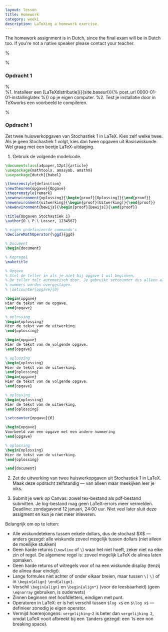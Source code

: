 ```yaml
---
layout: lesson
title: Homework
category: week1
description: LaTeXing a homework exercise.
---
```


The homework assignment is in Dutch, since the final exam will be in
Dutch too. If you're not a native speaker please contact your teacher.

%<div class="panel panel-primary">
%<h3 class="panel-heading panel-title"> Opdracht 1 </h3>
%<div class="panel-body">
%1.  Installeer een [LaTeXdistributie]({{site.baseurl}}{% post_url 0000-01-01-installinglatex %}) op je eigen computer.
%2.  Test je installatie door in TeXworks een voorbeeld te compileren.

%</div> </div>

<div class="panel panel-primary">
<h3 class="panel-heading panel-title"> Opdracht 1 </h3>
<div class="panel-body">
Zet twee huiswerkopgaven van Stochastiek 1 in LaTeX. Kies zelf welke twee.  Als je
geen Stochastiek 1 volgt, kies dan twee opgaven uit Basiswiskunde. Wel graag met een beetje LaTeX-uitdaging.

1.  Gebruik de volgende modelcode.

```latex
\documentclass[a4paper,12pt]{article}
\usepackage{mathtools, amssymb, amsthm}
\usepackage[dutch]{babel}

\theoremstyle{definition}
\newtheorem{opgave}{Opgave}
\theoremstyle{remark}
\newenvironment{oplossing}{\begin{proof}[Oplossing]}{\end{proof}}
\newenvironment{uitwerking}{\begin{proof}[Uitwerking]}{\end{proof}}
\newenvironment{bewijs}{\begin{proof}[Bewijs]}{\end{proof}}

\title{Opgaven Stochastiek 1}
\author{O.\ P.\ Losser, 1234567}

% eigen gedefinieerde commando's
\DeclareMathOperator{\ggd}{ggd}

% Document
\begin{document}

% Kopregel
\maketitle

% Opgave
% Stel de teller in als je niet bij opgave 1 wil beginnen.
% De teller telt automatisch door. Je gebruikt setcounter dus alleen als
% nummers worden overgeslagen.
% \setcounter{opgave}{0}

\begin{opgave}
Hier de tekst van de opgave.
\end{opgave}

% oplossing
\begin{oplossing}
Hier de tekst van de uitwerking.
\end{oplossing}

\begin{opgave}
Hier de tekst van de volgende opgave.
\end{opgave}

% oplossing
\begin{oplossing}
Hier de tekst van de uitwerking.
\end{oplossing}
\begin{opgave}
Hier de tekst van de volgende opgave.
\end{opgave}

% oplossing
\begin{oplossing}
Hier de tekst van de uitwerking.
\end{oplossing}

\setcounter{opgave}{6}

\begin{opgave}
Voorbeeld van een opgave met een andere nummering
\end{opgave}

% oplossing
\begin{oplossing}
Hier de tekst van de uitwerking.
\end{oplossing}

\end{document}
```

2. Zet de uitwerking van twee huiswerkopgaven uit Stochastiek 1 in LaTeX. Maak deze
opdracht zelfstandig — van alleen maar meekijken leer je niks.

3.  Submit je werk op Canvas: zowel tex-bestand als pdf-bestand submitten.
    Je log-bestand mag geen LaTeX-errors meer vermelden.
    Deadline: zondagavond 12 januari, 24:00 uur. Niet veel
    later sluit deze assigment en kun je niet meer inleveren.

Belangrijk om op te letten:

-   Alle wiskundetekens tussen enkele dollars, dus de stochast \$X\$ —
    anders gezegd: alle wiskunde zoveel mogelijk tussen dollars (niet
    alleen de moeilijke stukken)
-   Geen harde returns (`\newline` of `\`) waar het niet hoeft, zeker
    niet na elke zin of regel. De algemene regel is: zoveel mogelijk
    LaTeX de alinea laten opmaken.
-   Geen harde returns of witregels voor of na een wiskunde display
    (tenzij de alinea daar eindigt).
-   Lange formules niet achter of onder elkaar breien, maar tussen `\[`
    `\]` of in `\begin{align}` `\end{align}`.
-   Verschil `\begin{align}` en `\begin{align*}` (voor de leesbaarheid)
    (geen `\eqnarray` gebruiken, is ouderwets)
-   Zinnen beginnen met hoofdletters, eindigen met punt.
-   Operatoren in LaTeX: er is het verschil tussen `$log x$` en
    `$\log x$` — definieer zonodig je eigen operator.
-   Vermijd hoerenjongens: `vergelijking~2` is beter dan
    `vergelijking 2`, omdat LaTeX nooit afbreekt bij een `̃` (anders
    gezegd: een `̃` is een non breaking space).

</div> </div>
